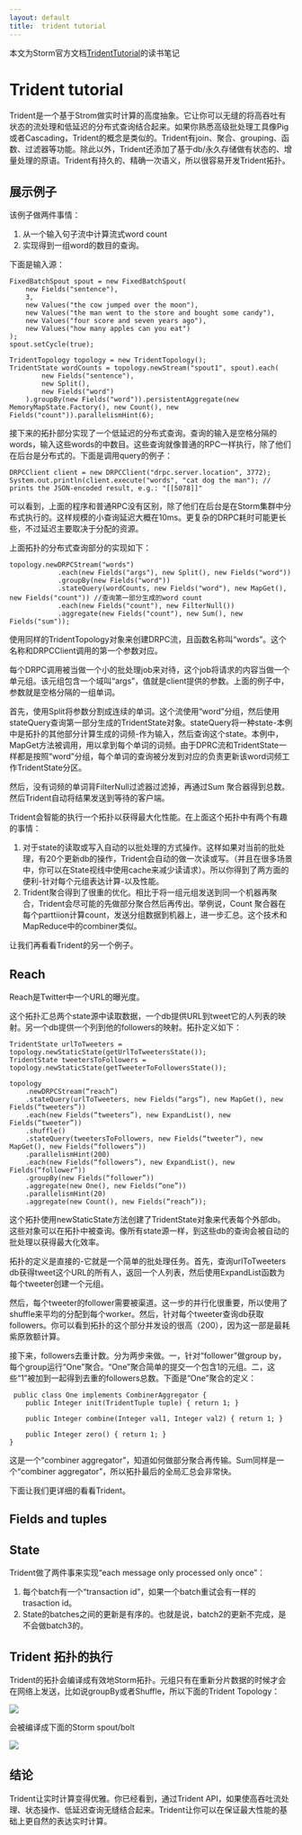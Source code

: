 ```yaml
---
layout: default
title:  trident tutorial
---
```


本文为Storm官方文档[TridentTutorial](http://storm.incubator.apache.org/documentation/Trident-tutorial.html)的读书笔记


# Trident tutorial

Trident是一个基于Strom做实时计算的高度抽象。它让你可以无缝的将高吞吐有状态的流处理和低延迟的分布式查询结合起来。如果你熟悉高级批处理工具像Pig或者Cascading，Trident的概念是类似的。Trident有join、聚合、grouping、函数、过滤器等功能。除此以外，Trident还添加了基于db/永久存储做有状态的、增量处理的原语。Trident有持久的、精确一次语义，所以很容易开发Trident拓扑。

## 展示例子

该例子做两件事情：

1. 从一个输入句子流中计算流式word count
2. 实现得到一组word的数目的查询。

下面是输入源：

    FixedBatchSpout spout = new FixedBatchSpout(
        new Fields("sentence"), 
        3, 
        new Values("the cow jumped over the moon"), 
        new Values("the man went to the store and bought some candy"), 
        new Values("four score and seven years ago"), 
        new Values("how many apples can you eat")
    ); 
    spout.setCycle(true);

    TridentTopology topology = new TridentTopology(); 
    TridentState wordCounts = topology.newStream("spout1", spout).each(
            new Fields("sentence"), 
            new Split(), 
            new Fields("word")
        ).groupBy(new Fields("word")).persistentAggregate(new MemoryMapState.Factory(), new Count(), new Fields("count")).parallelismHint(6);

接下来的拓扑部分实现了一个低延迟的分布式查询。查询的输入是空格分隔的words，输入这些words的中数目。这些查询就像普通的RPC一样执行，除了他们在后台是分布式的。下面是调用query的例子：

    DRPCClient client = new DRPCClient("drpc.server.location", 3772); 
    System.out.println(client.execute("words", "cat dog the man"); // prints the JSON-encoded result, e.g.: "[[5078]]"

可以看到，上面的程序和普通RPC没有区别，除了他们在后台是在Storm集群中分布式执行的。这样规模的小查询延迟大概在10ms。更复杂的DRPC耗时可能更长些，不过延迟主要取决于分配的资源。

上面拓扑的分布式查询部分的实现如下：

    topology.newDRPCStream("words")
                .each(new Fields("args"), new Split(), new Fields("word"))
                .groupBy(new Fields("word"))
                .stateQuery(wordCounts, new Fields("word"), new MapGet(), new Fields("count")) //查询第一部分生成的word count
                .each(new Fields("count"), new FilterNull())
                .aggregate(new Fields("count"), new Sum(), new Fields("sum"));

使用同样的TridentTopology对象来创建DRPC流，且函数名称叫“words”。这个名称和DRPCClient调用的第一个参数对应。

每个DRPC调用被当做一个小的批处理job来对待，这个job将请求的内容当做一个单元组。该元组包含一个域叫“args”，值就是client提供的参数。上面的例子中，参数就是空格分隔的一组单词。

首先，使用Split将参数分割成连续的单词。这个流使用“word”分组，然后使用stateQuery查询第一部分生成的TridentState对象。stateQuery将一种state-本例中是拓扑的其他部分计算生成的词频-作为输入，然后查询这个state。本例中，MapGet方法被调用，用以拿到每个单词的词频。由于DPRC流和TridentState一样都是按照“word”分组，每个单词的查询被分发到对应的负责更新该word词频工作TridentState分区。

然后，没有词频的单词背FilterNull过滤器过滤掉，再通过Sum 聚合器得到总数。然后Trident自动将结果发送到等待的客户端。

Trident会智能的执行一个拓扑以获得最大化性能。在上面这个拓扑中有两个有趣的事情：

1. 对于state的读取或写入自动的以批处理的方式操作。这样如果对当前的批处理，有20个更新db的操作，Trident会自动的做一次读或写。（并且在很多场景中，你可以在State视线中使用cache来减少读请求）。所以你得到了两方面的便利-针对每个元组表达计算-以及性能。
2. Trident聚合得到了很重的优化。相比于将一组元组发送到同一个机器再聚合，Trident会尽可能的先做部分聚合然后再传出。举例说，Count 聚合器在每个parttiion计算count，发送分组数据到机器上，进一步汇总。这个技术和MapReduce中的combiner类似。

让我们再看看Trident的另一个例子。

## Reach

Reach是Twitter中一个URL的曝光度。

这个拓扑汇总两个state源中读取数据，一个db提供URL到tweet它的人列表的映射。另一个db提供一个列到他的followers的映射。拓扑定义如下：

    TridentState urlToTweeters = topology.newStaticState(getUrlToTweetersState()); 
    TridentState tweetersToFollowers = topology.newStaticState(getTweeterToFollowersState());

    topology
        .newDRPCStream(“reach”)
        .stateQuery(urlToTweeters, new Fields(“args”), new MapGet(), new Fields(“tweeters”)) 
        .each(new Fields(“tweeters”), new ExpandList(), new Fields(“tweeter”)) 
        .shuffle() 
        .stateQuery(tweetersToFollowers, new Fields(“tweeter”), new MapGet(), new Fields(“followers”)) 
        .parallelismHint(200) 
        .each(new Fields(“followers”), new ExpandList(), new Fields(“follower”)) 
        .groupBy(new Fields(“follower”)) 
        .aggregate(new One(), new Fields(“one”)) 
        .parallelismHint(20) 
        .aggregate(new Count(), new Fields(“reach”)); 

这个拓扑使用newStaticState方法创建了TridentState对象来代表每个外部db。这些对象可以在拓扑中被查询。像所有state源一样，到这些db的查询会被自动的批处理以获得最大化效率。

拓扑的定义是直接的-它就是一个简单的批处理任务。首先，查询urlToTweeters db获得tweet这个URL的所有人，返回一个人列表，然后使用ExpandList函数为每个tweeter创建一个元组。

然后，每个tweeter的follower需要被渠道。这一步的并行化很重要，所以使用了shuffle来平均的分配到每个worker。然后，针对每个tweeter查询db获取followers。你可以看到拓扑的这个部分并发设的很高（200），因为这一部是最耗紫原敦额计算。

接下来，followers去重计数。分为两步来做。一，针对“follower”做group by，每个group运行“One”聚合。“One”聚合简单的提交一个包含1的元组。二，这些“1”被加到一起得到去重的followers总数。下面是“One”聚合的定义：

     public class One implements CombinerAggregator { 
        public Integer init(TridentTuple tuple) { return 1; }

        public Integer combine(Integer val1, Integer val2) { return 1; }

        public Integer zero() { return 1; } 
    }

这是一个“combiner aggregator”，知道如何做部分聚合再传输。Sum同样是一个“combiner aggregator”，所以拓扑最后的全局汇总会非常快。

下面让我们更详细的看看Trident。

## Fields and tuples

## State

Trident做了两件事来实现“each message only processed only once”：

1. 每个batch有一个“transaction id”，如果一个batch重试会有一样的trasaction id。
2. State的batches之间的更新是有序的。也就是说，batch2的更新不完成，是不会做batch3的。

## Trident 拓扑的执行

Trident的拓扑会编译成有效地Storm拓扑。元组只有在重新分片数据的时候才会在网络上发送，比如说groupBy或者Shuffle，所以下面的Trident Topology：

![](http://storm.incubator.apache.org/documentation/images/trident-to-storm1.png)

会被编译成下面的Storm spout/bolt

![](http://storm.incubator.apache.org/documentation/images/trident-to-storm2.png)

## 结论

Trident让实时计算变得优雅。你已经看到，通过Trident API，如果使高吞吐流处理、状态操作、低延迟查询无缝结合起来。Trident让你可以在保证最大性能的基础上更自然的表达实时计算。